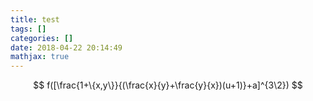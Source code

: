 ```yaml
---
title: test
tags: []
categories: []
date: 2018-04-22 20:14:49
mathjax: true
---
```


 $$
f([\frac{1+\{x,y\}}{(\frac{x}{y}+\frac{y}{x})(u+1)}+a]^{3\2})
$$
